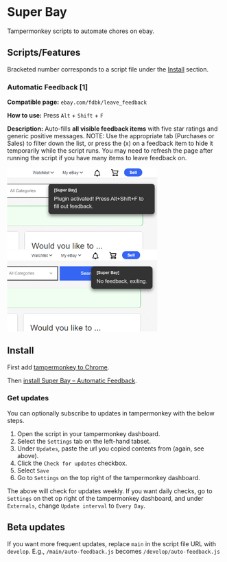 # Super Bay

Tampermonkey scripts to automate chores on ebay.

## Scripts/Features

Bracketed number corresponds to a script file under the [Install](#install) section.

### Automatic Feedback [1]

**Compatible page:** `ebay.com/fdbk/leave_feedback`

**How to use:** Press `Alt` + `Shift` + `F`

**Description:** Auto-fills **all visible feedback items** with five star ratings and generic positive messages. NOTE: Use the appropriate tab (Purchases or Sales) to filter down the list, or press the (x) on a feedback item to hide it temporarily while the script runs. You may need to refresh the page after running the script if you have many items to leave feedback on.

<img alt="Auto feedback start message" src="assets/auto-feedback-start.png" width="350px" height="auto" /> <img alt="Auto feedback empty message" src="assets/auto-feedback-empty.png" width="350px" height="auto"  />

## Install

First add [tampermonkey to Chrome](https://chrome.google.com/webstore/detail/tampermonkey/dhdgffkkebhmkfjojejmpbldmpobfkfo).

Then [install Super Bay – Automatic Feedback](https://github.com/geotrev/super-bay/raw/main/auto-feedback.user.js).

### Get updates

You can optionally subscribe to updates in tampermonkey with the below steps.

1. Open the script in your tampermonkey dashboard.
2. Select the `Settings` tab on the left-hand tabset.
3. Under `Updates`, paste the url you copied contents from (again, see above).
4. Click the `Check for updates` checkbox.
5. Select `Save`
6. Go to `Settings` on the top right of the tampermonkey dashboard.

The above will check for updates weekly. If you want daily checks, go to `Settings` on thet op right of the tampermonkey dashboard, and under `Externals`, change `Update interval` to `Every Day`.

## Beta updates

If you want more frequent updates, replace `main` in the script file URL with `develop`. E.g., `/main/auto-feedback.js` becomes `/develop/auto-feedback.js`
